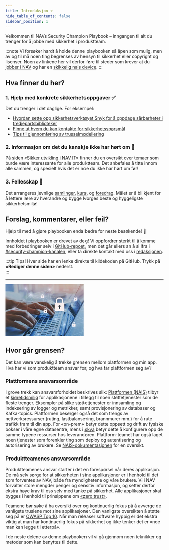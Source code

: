 ```yaml
---
title: Introduksjon ⭐
hide_table_of_contents: false
sidebar_position: 1
---
```


Velkommen til NAVs Security Champion Playbook – inngangen til alt du trenger for å jobbe med sikkerhet i produktteam.

:::note
Vi forsøker hardt å holde denne playbooken så åpen som mulig, men av og til må noen ting begrenses av hensyn til sikkerhet eller copyright og lisenser. Noen av linkene her vil derfor føre til steder som krever at du [jobber i NAV](https://www.detsombetyrnoe.no/) og har en [skikkelig nais device](https://doc.nais.io/device/).
:::

## Hva finner du her?

### 1. Hjelp med konkrete sikkerhetsoppgaver ✅

Det du trenger i det daglige. For eksempel:

- [Hvordan sette opp sikkerhetsverktøyet Snyk for å oppdage sårbarheter i tredjepartsbiblioteker](/docs/sikker-utvikling/tredjepartskode)
- [Finne ut hvem du kan kontakte for sikkerhetsspørsmål](/docs/lenker)
- [Tips til gjennomføring av trusselmodellering](/docs/sikker-utvikling/trusselmodellering)

### 2. Informasjon om det du kanskje ikke har hørt om 💭

På siden [«Sikker utvikling i NAV IT»](/docs/sikker-utvikling) finner du en oversikt over temaer som burde være interessante for alle produktteam. Det anbefales å titte innom alle sammen, og spesielt hvis det er noe du ikke har hørt om før!

### 3. Fellesskap 💖

Det arrangeres jevnlige [samlinger](/docs/events/2022-01-11-kickoff), [kurs](/docs/events/2022-01-20-kurs-hyf), og [foredrag](/docs/events/2021-11-22-stranger-danger). Målet er å bli kjent for å lettere lære av hverandre og bygge Norges beste og hyggeligste sikkerhetsmiljø!

## Forslag, kommentarer, eller feil?

Hjelp til med å gjøre playbooken enda bedre for neste besøkende! 🥰

Innholdet i playbooken er drevet av deg! Vi oppfordrer sterkt til å komme med forbedringer selv i [GitHub-repoet](https://github.com/navikt/security-playbook), men det går ellers an å si ifra i [#security-champion-kanalen](https://nav-it.slack.com/archives/CN8N938K1), eller ta direkte kontakt med oss i [redaksjonen](https://teamkatalog.intern.nav.no/team/b5915f11-0740-4a2e-b767-6ac5c407e9c7).

:::tip Tips!
Hver side har en lenke direkte til kildekoden på GitHub. Trykk på **«Rediger denne siden»** nederst.  
:::

---

![alt-text](../static/img/sec-small.webp)

## Hvor går grensen?

Det kan være vanskelig å trekke grensen mellom plattformen og min app. Hva har vi som produktteam ansvar for, og hva tar plattformen seg av?

### Plattformens ansvarsområde

I grove trekk kan ansvarsforholdet beskrives slik: [Plattformen (NAIS)](https://nais.io) tilbyr et [kjøretidsmiljø](https://kubernetes.io/) for applikasjonene i tillegg til noen støttetjenester som de fleste trenger. Eksempler på slike støttetjenester er innsamling og indeksering av logger og metrikker, samt provisjonering av databaser og Kafka-topics. Plattformen besørger også det som trengs av nettverksressurser (ruting, lastbalansering, brannmurer mm.) for å rute trafikk fram til din app. For «on-prem» betyr dette oppsett og drift av fysiske bokser i våre egne datasentre, mens i [skya](https://cloud.google.com/) betyr dette å konfigurere opp de samme typene ressurser hos leverandøren. Plattform-teamet har også laget noen tjenester som forenkler ting som deploy og autentisering og autorisering av brukere. Se [NAIS-dokumentasjonen](https://doc.nais.io) for en oversikt.

### Produktteamenes ansvarsområde

Produktteamenes ansvar starter i det en forespørsel når deres applikasjon. De må selv sørge for at sikkerheten i sine applikasjoner er i henhold til det som forventes av NAV, både fra myndighetene og våre brukere. Vi i NAV forvalter store mengder penger og sensitiv informasjon, og setter derfor ekstra høye krav til oss selv med tanke på sikkerhet. Alle applikasjoner skal bygges i henhold til prinsippene om [«zero trust»](https://en.wikipedia.org/wiki/Zero_trust_security_model).

Teamene bør søke å ha oversikt over og kontinuerlig fokus på å avverge de vanligste truslene mot sine applikasjoner. Den vanligste oversikten å støtte seg på er [OWASP Top 10](https://owasp.org/www-project-top-ten/). Når man releaser software hyppig er det ekstra viktig at man har kontinuerlig fokus på sikkerhet og ikke tenker det er «noe man kan legge til etterpå».

I de neste delene av denne playbooken vil vi gå gjennom noen teknikker og metoder som kan benyttes til dette.
